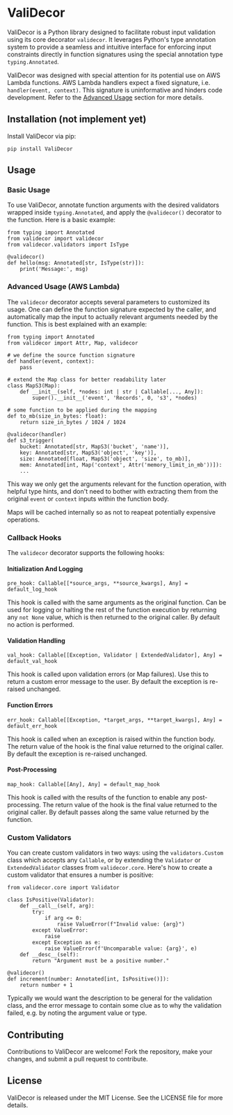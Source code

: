 # ValiDecor

ValiDecor is a Python library designed to facilitate robust input validation using its core decorator `validecor`. It leverages Python's type annotation system to provide a seamless and intuitive interface for enforcing input constraints directly in function signatures using the special annotation type `typing.Annotated`.

ValiDecor was designed with special attention for its potential use on AWS Lambda functions. AWS Lambda handlers expect a fixed signature, i.e. `handler(event, context)`. This signature is uninformative and hinders code development. Refer to the [Advanced Usage](#advanced) section for more details.

## Installation (not implement yet)

Install ValiDecor via pip:

    pip install ValiDecor

## Usage

### Basic Usage

To use ValiDecor, annotate function arguments with the desired validators wrapped inside `typing.Annotated`, and apply the `@validecor()` decorator to the function. Here is a basic example:

    from typing import Annotated
    from validecor import validecor
    from validecor.validators import IsType

    @validecor()
    def hello(msg: Annotated[str, IsType(str)]):
        print('Message:', msg)

### Advanced Usage (AWS Lambda)<a name="advanced"></a>

The `validecor` decorator accepts several parameters to customized its usage. One can define the function signature expected by the caller, and automatically map the input to actually relevant arguments needed by the function. This is best explained with an example:

    from typing import Annotated
    from validecor import Attr, Map, validecor

    # we define the source function signature
    def handler(event, context):
        pass
    
    # extend the Map class for better readability later
    class MapS3(Map):
        def __init__(self, *nodes: int | str | Callable[..., Any]):
            super().__init__('event', 'Records', 0, 's3', *nodes)

    # some function to be applied during the mapping
    def to_mb(size_in_bytes: float):
        return size_in_bytes / 1024 / 1024

    @validecor(handler)
    def s3_trigger(
        bucket: Annotated[str, MapS3('bucket', 'name')],
        key: Annotated[str, MapS3('object', 'key')],
        size: Annotated[float, MapS3('object', 'size', to_mb)],
        mem: Annotated[int, Map('context', Attr('memory_limit_in_mb'))]):
        ...

This way we only get the arguments relevant for the function operation, with helpful type hints, and don't need to bother with extracting them from the original `event` or `context` inputs within the function body.

Maps will be cached internally so as not to reapeat potentially expensive operations.

### Callback Hooks

The `validecor` decorator supports the following hooks:

#### Initialization And Logging

    pre_hook: Callable[[*source_args, **source_kwargs], Any] = default_log_hook
    
This hook is called with the same arguments as the original function. Can be used for logging or halting the rest of the function execution by returning any `not None` value, which is then returned to the original caller. By default no action is performed.

#### Validation Handling

    val_hook: Callable[[Exception, Validator | ExtendedValidator], Any] = default_val_hook

This hook is called upon validation errors (or Map failures). Use this to return a custom error message to the user. By default the exception is re-raised unchanged.

#### Function Errors

    err_hook: Callable[[Exception, *target_args, **target_kwargs], Any] = default_err_hook

This hook is called when an exception is raised within the function body. The return value of the hook is the final value returned to the original caller. By default the exception is re-raised unchanged.

#### Post-Processing

    map_hook: Callable[[Any], Any] = default_map_hook

This hook is called with the results of the function to enable any post-processing. The return value of the hook is the final value returned to the original caller. By default passes along the same value returned by the function.

### Custom Validators

You can create custom validators in two ways: using the `validators.Custom` class which accepts any `Callable`, or by extending the `Validator` or `ExtendedValidator` classes from `validecor.core`. Here's how to create a custom validator that ensures a number is positive:

    from validecor.core import Validator

    class IsPositive(Validator):
        def __call__(self, arg):
            try:
                if arg <= 0:
                    raise ValueError(f"Invalid value: {arg}")
            except ValueError:
                raise
            except Exception as e:
                raise ValueError(f'Uncomparable value: {arg}', e)
        def __desc__(self):
            return "Argument must be a positive number."

    @validecor()
    def increment(number: Annotated[int, IsPositive()]):
        return number + 1

Typically we would want the description to be general for the validation class, and the error message to contain some clue as to why the validation failed, e.g. by noting the argument value or type.

## Contributing

Contributions to ValiDecor are welcome! Fork the repository, make your changes, and submit a pull request to contribute.

## License

ValiDecor is released under the MIT License. See the LICENSE file for more details.
